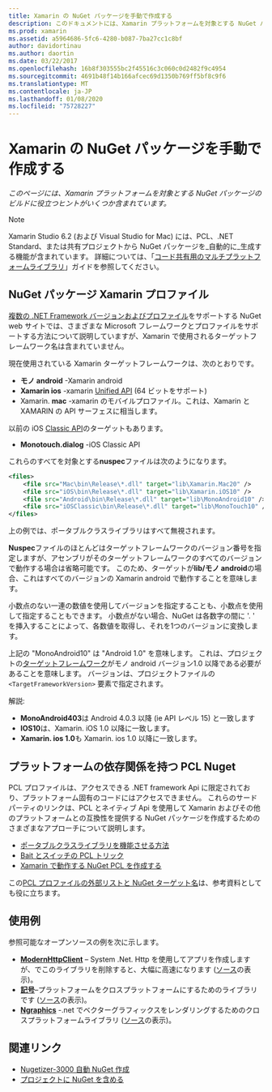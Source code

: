 ```yaml
---
title: Xamarin の NuGet パッケージを手動で作成する
description: このドキュメントには、Xamarin プラットフォームを対象とする NuGet パッケージの構築に役立つヒントが含まれています。 NuGet パッケージ Xamarin プロファイル、プラットフォーム依存関係を備えた PCL Nuget、さまざまなオープンソースサンプルへのリンクについて説明します。
ms.prod: xamarin
ms.assetid: a5964686-5fc6-4280-b087-7ba27cc1c8bf
author: davidortinau
ms.author: daortin
ms.date: 03/22/2017
ms.openlocfilehash: 16b8f303555bc2f45516c3c060c0d2482f9c4954
ms.sourcegitcommit: 4691b48f14b166afcec69d1350b769ff5bf8c9f6
ms.translationtype: MT
ms.contentlocale: ja-JP
ms.lasthandoff: 01/08/2020
ms.locfileid: "75728227"
---
```

# <a name="manually-creating-nuget-packages-for-xamarin"></a>Xamarin の NuGet パッケージを手動で作成する

_このページには、Xamarin プラットフォームを対象とする NuGet パッケージのビルドに役立つヒントがいくつか含まれています。_

> [!NOTE]
> Xamarin Studio 6.2 (および Visual Studio for Mac) には、PCL、.NET Standard、または共有プロジェクトから NuGet パッケージを_自動的に_生成する機能が含まれています。 詳細については、「[コード共有用のマルチプラットフォームライブラリ](~/cross-platform/app-fundamentals/nuget-multiplatform-libraries/index.md)」ガイドを参照してください。

## <a name="nuget-package-xamarin-profiles"></a>NuGet パッケージ Xamarin プロファイル

[複数の .NET Framework バージョンおよびプロファイル](https://docs.nuget.org/create/enforced-package-conventions)をサポートする NuGet web サイトでは、さまざまな Microsoft フレームワークとプロファイルをサポートする方法について説明していますが、Xamarin で使用されるターゲットフレームワーク名は含まれていません。

現在使用されている Xamarin ターゲットフレームワークは、次のとおりです。

- **モノ android** -Xamarin android
- **Xamarin ios** -xamarin [Unified API](~/cross-platform/macios/unified/index.md) (64 ビットをサポート)
- Xamarin. **mac** -xamarin のモバイルプロファイル。これは、Xamarin と XAMARIN の API サーフェスに相当します。

以前の iOS [Classic API](~/cross-platform/macios/unified/index.md)のターゲットもあります。

- **Monotouch.dialog** -iOS Classic API

これらのすべてを対象とする**nuspec**ファイルは次のようになります。

```xml
<files>
    <file src="Mac\bin\Release\*.dll" target="lib\Xamarin.Mac20" />
    <file src="iOS\bin\Release\*.dll" target="lib\Xamarin.iOS10" />
    <file src="Android\bin\Release\*.dll" target="lib\MonoAndroid10" />
    <file src="iOSClassic\bin\Release\*.dll" target="lib\MonoTouch10" />
</files>
```

上の例では、ポータブルクラスライブラリはすべて無視されます。

**Nuspec**ファイルのほとんどはターゲットフレームワークのバージョン番号を指定しますが、アセンブリがそのターゲットフレームワークのすべてのバージョンで動作する場合は省略可能です。 このため、ターゲットが**lib/モノ android**の場合、これはすべてのバージョンの Xamarin android で動作することを意味します。

小数点のない一連の数値を使用してバージョンを指定することも、小数点を使用して指定することもできます。 小数点がない場合、NuGet は各数字の間に '. ' を挿入することによって、各数値を取得し、それを1つのバージョンに変換します。

上記の "MonoAndroid10" は "Android 1.0" を意味します。 これは、プロジェクトの[ターゲットフレームワーク](~/android/app-fundamentals/android-api-levels.md)がモノ android バージョン1.0 以降である必要があることを意味します。 バージョンは、プロジェクトファイルの `<TargetFrameworkVersion>` 要素で指定されます。

解説:

- **MonoAndroid403**は Android 4.0.3 以降 (ie API レベル 15) と一致します
- **IOS10**は、Xamarin. iOS 1.0 以降に一致します。
- **Xamarin. ios 1.0**も Xamarin. ios 1.0 以降に一致します。

## <a name="pcl-nugets-with-platform-dependencies"></a>プラットフォームの依存関係を持つ PCL Nuget

PCL プロファイルは、アクセスできる .NET framework Api に限定されており、プラットフォーム固有のコードにはアクセスできません。 これらのサードパーティのリンクは、PCL とネイティブ Api を使用して Xamarin およびその他のプラットフォームとの互換性を提供する NuGet パッケージを作成するためのさまざまなアプローチについて説明します。

- [ポータブルクラスライブラリを機能させる方法](https://blogs.msdn.com/b/dsplaisted/archive/2012/08/27/how-to-make-portable-class-libraries-work-for-you.aspx)
- [Bait とスイッチの PCL トリック](https://log.paulbetts.org/the-bait-and-switch-pcl-trick/)
- [Xamarin で動作する NuGet PCL を作成する](https://www.jimbobbennett.io/creating-a-nuget-pcl-that-works-with-xamarin-ios/)

この[PCL プロファイルの外部リストと NuGet ターゲット名](https://portablelibraryprofiles.stephencleary.com)は、参考資料としても役に立ちます。

## <a name="examples"></a>使用例

参照可能なオープンソースの例を次に示します。

- [**ModernHttpClient**](https://www.nuget.org/packages/modernhttpclient/) – System .Net. Http を使用してアプリを作成しますが、でこのライブラリを削除すると、大幅に高速になります ([ソース](https://github.com/paulcbetts/ModernHttpClient)の表示)。
- [**記号**](https://www.nuget.org/packages/Splat/)–プラットフォームをクロスプラットフォームにするためのライブラリです ([ソース](https://github.com/paulcbetts/Splat)の表示)。
- [**Ngraphics**](https://www.nuget.org/packages/NGraphics/) -.net でベクターグラフィックスをレンダリングするためのクロスプラットフォームライブラリ ([ソース](https://github.com/praeclarum/NGraphics/blob/master/NGraphics.nuspec)の表示)。

## <a name="related-links"></a>関連リンク

- [Nugetizer-3000 自動 NuGet 作成](~/cross-platform/app-fundamentals/nuget-multiplatform-libraries/index.md)       
- [プロジェクトに NuGet を含める](https://docs.microsoft.com/visualstudio/mac/nuget-walkthrough)
